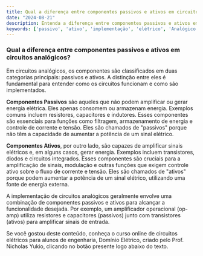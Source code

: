 ```yaml
---
title: Qual a diferença entre componentes passivos e ativos em circuitos analógicos?
date: "2024-08-21"
description: Entenda a diferença entre componentes passivos e ativos em circuitos analógicos e suas implementações.
keywords: ['passivo', 'ativo', 'implementação', 'elétrico', 'Analógico', 'Pequeno', 'AC']
---
```


### Qual a diferença entre componentes passivos e ativos em circuitos analógicos?

Em circuitos analógicos, os componentes são classificados em duas categorias principais: passivos e ativos. A distinção entre eles é fundamental para entender como os circuitos funcionam e como são implementados.

**Componentes Passivos** são aqueles que não podem amplificar ou gerar energia elétrica. Eles apenas consomem ou armazenam energia. Exemplos comuns incluem resistores, capacitores e indutores. Esses componentes são essenciais para funções como filtragem, armazenamento de energia e controle de corrente e tensão. Eles são chamados de "passivos" porque não têm a capacidade de aumentar a potência de um sinal elétrico.

**Componentes Ativos**, por outro lado, são capazes de amplificar sinais elétricos e, em alguns casos, gerar energia. Exemplos incluem transistores, diodos e circuitos integrados. Esses componentes são cruciais para a amplificação de sinais, modulação e outras funções que exigem controle ativo sobre o fluxo de corrente e tensão. Eles são chamados de "ativos" porque podem aumentar a potência de um sinal elétrico, utilizando uma fonte de energia externa.

A implementação de circuitos analógicos geralmente envolve uma combinação de componentes passivos e ativos para alcançar a funcionalidade desejada. Por exemplo, um amplificador operacional (op-amp) utiliza resistores e capacitores (passivos) junto com transistores (ativos) para amplificar sinais de entrada.

Se você gostou deste conteúdo, conheça o curso online de circuitos elétricos para alunos de engenharia, Domínio Elétrico, criado pelo Prof. Nicholas Yukio, clicando no botão presente logo abaixo do texto.
